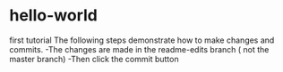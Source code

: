# hello-world
first tutorial
The following steps demonstrate how to  make changes and commits.
-The changes are made in the readme-edits branch ( not the master branch)
-Then click the commit button
